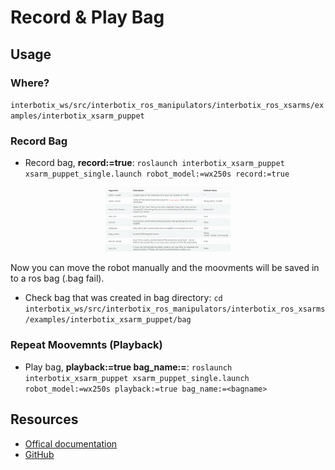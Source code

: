 # Record & Play Bag

## Usage

### Where?

`interbotix_ws/src/interbotix_ros_manipulators/interbotix_ros_xsarms/examples/interbotix_xsarm_puppet`

### Record Bag

- Record bag, **record:=true**: `roslaunch interbotix_xsarm_puppet xsarm_puppet_single.launch robot_model:=wx250s record:=true`

<p align="center">
<img src="Images/parameters.png" alt="parameters" width="200">
</p>

Now you can move the robot manually and the moovments will be saved in to a ros bag (.bag fail).

- Check bag that was created in bag directory: `cd interbotix_ws/src/interbotix_ros_manipulators/interbotix_ros_xsarms/examples/interbotix_xsarm_puppet/bag`

### Repeat Moovemnts (Playback)

- Play bag, **playback:=true bag_name:=<bagname>**: `roslaunch interbotix_xsarm_puppet xsarm_puppet_single.launch robot_model:=wx250s playback:=true bag_name:=<bagname>`




## Resources

- [Offical documentation](https://docs.trossenrobotics.com/interbotix_xsarms_docs/ros1_packages/record_and_playback.html)
- [GitHub](https://github.com/Interbotix/interbotix_ros_manipulators/tree/main/interbotix_ros_xsarms/examples/interbotix_xsarm_puppet)


